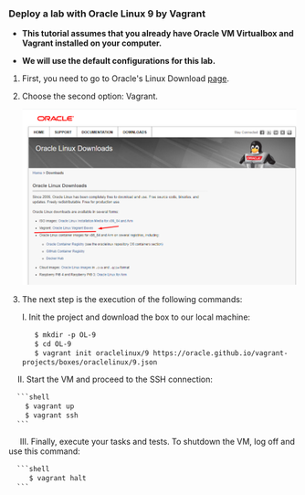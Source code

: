 ### Deploy a lab with Oracle Linux 9 by Vagrant

- **This tutorial assumes that you already have Oracle VM Virtualbox and Vagrant installed on your computer.**

- **We will use the default configurations for this lab.**





1. First, you need to go to Oracle's Linux Download [page](https://yum.oracle.com/oracle-linux-downloads.html).

2. Choose the second option: Vagrant.
   
   ![](./2024-02-07-23-24-32-image.png)

3. The next step is the execution of the following commands:
   
   I. Init the project and download the box to our local machine:
      
      ```shell
         $ mkdir -p OL-9
         $ cd OL-9
         $ vagrant init oraclelinux/9 https://oracle.github.io/vagrant-projects/boxes/oraclelinux/9.json
      ```

    II.  Start the VM and proceed to the SSH connection:

      ```shell
        $ vagrant up
        $ vagrant ssh
      ```

     III. Finally, execute your tasks and tests. To shutdown the VM, log off and use this command:

      ```shell
         $ vagrant halt
      ```

